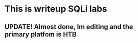 <h1>This is writeup SQLi labs</h1>
<h2>UPDATE! Almost done, Im editing and the primary platfom is HTB</h2>
